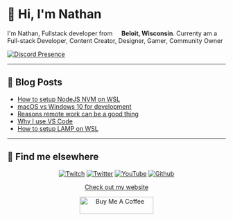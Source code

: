 # 👋 Hi, I'm Nathan

I'm Nathan, Fullstack developer from <img src="https://image.flaticon.com/icons/svg/197/197484.svg" width="13"/> <b>Beloit, Wisconsin</b>. Currenty am a Full-stack Developer, Content Creator, Designer, Gamer, Community Owner</p>

[![Discord Presence](https://lanyard-profile-readme.vercel.app/api/104781632166223872?hideDiscrim=true)](https://discord.com/users/104781632166223872)

---

## 📝 Blog Posts

<!-- BLOG-POST-LIST:START -->
- [How to setup NodeJS NVM on WSL](https://www.mrdemonwolf.me/blog/how-to-setup-nodejs-nvm-on-wsl/)
- [macOS vs Windows 10 for development](https://www.mrdemonwolf.me/blog/macos-vs-windows-10-for-development/)
- [Reasons remote work can be a good thing](https://www.mrdemonwolf.me/blog/reasons-remote-work-can-be-a-good-thing/)
- [Why I use VS Code](https://www.mrdemonwolf.me/blog/why-i-use-vs-code/)
- [How to setup LAMP on WSL](https://www.mrdemonwolf.me/blog/how-to-setup-lamp-on-wsl/)
<!-- BLOG-POST-LIST:END -->

---

## 📢 Find me elsewhere

<p align="center">
  <a href="https://www.twitch.tv/mrdemonwolf" target="_blank"
    ><img
      alt="Twitch"
      src="https://img.shields.io/badge/Twitch-%231DA1F2.svg?&style=for-the-badge&logo=twitch&logoColor=ffffff&color=9146ff"
  /></a>
  <a href="https://twitter.com/MrDemonWolf" target="_blank"
    ><img
      alt="Twitter"
      src="https://img.shields.io/badge/Twitter-%231DA1F2.svg?&style=for-the-badge&logo=twitter&logoColor=white&color=1da1f2"
  /></a>
  <a href="https://www.youtube.com/mrdemonwolf" target="_blank">
    <img
      alt="YouTube"
      src="https://img.shields.io/badge/YouTube-%2312100E.svg?&style=for-the-badge&logo=YouTube&logoColor=white&color=ff0000"
  /></a>
  <a href="https://www.github.com/nathanhenniges" target="_blank">
    <img
      alt="Github"
      src="https://img.shields.io/badge/GitHub-%2312100E.svg?&style=for-the-badge&logo=Github&logoColor=white&color=333"
  /></a>
</p>

<p align="center">
  <a href="https://www.mrdemonwolf.me">Check out my website</a>
</p>
<p align="center">
  <a
    href="https://www.buymeacoffee.com/mrdemonwolf"
    target="_blank"
    rel="noreferrer nofollow"
  >
    <img
      src="https://cdn.buymeacoffee.com/buttons/default-red.png"
      alt="Buy Me A Coffee"
      height="40"
      width="170"
    />
  </a>
</p>
